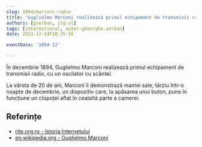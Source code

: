 ```yaml
---
slug: 1894/marconi-radio
title: 'Guglielmo Marconi realizează primul echipament de transmisii radio'
authors: [gserban, ilg-ul]
tags: [international, autor:gheorghe.serban]
date: 2023-12-24T10:35:10

eventDate: '1894-12'

---
```


În decembrie 1894, Guglielmo Marconi realizează primul echipament de
transmisii radio, cu un oscilator cu scântei.

<!-- truncate -->

La vârsta de 20 de ani, Marconi îi demonstrază mamei sale,
târziu într-o noapte de decembrie, un dispozitiv care, la apăsarea
unui buton, pune în
funcțiune un clopoțel aflat în cealaltă parte a camerei.

## Referințe

- [rite.org.ro - Istoria Internetului](https://rite.org.ro/istoria-internetului/)
- [en.wikipedia.org - Guglielmo Marconi](https://en.wikipedia.org/wiki/Guglielmo_Marconi)
